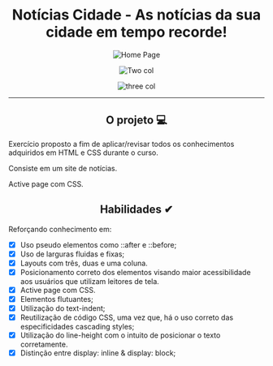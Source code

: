 <div align="center"><h1>Notícias Cidade - As notícias da sua cidade em tempo recorde!</h1>

![Home Page]()


![Two col]()


![three col]()

</div>


---

<div align="center"><h2>O projeto 💻</h2></div>

Exercício proposto a fim de aplicar/revisar todos os conhecimentos adquiridos em HTML e CSS durante o curso. <br>

Consiste em um site de notícias. <br>

Active page com CSS.

<div align="center"><h2>Habilidades ✔</h2></div>

Reforçando conhecimento em:
 - [x] Uso pseudo elementos como ::after e ::before;
 - [x] Uso de larguras fluidas e fixas;
 - [x] Layouts com três, duas e uma coluna.
 - [x] Posicionamento correto dos elementos visando maior acessibilidade aos usuários que utilizam leitores de tela.
 - [x] Active page com CSS.
 - [x] Elementos flutuantes;
 - [x] Utilização do text-indent;
 - [x] Reutilização de código CSS, uma vez que, há o uso correto das especificidades cascading styles;
 - [x] Utilização do line-height com o intuito de posicionar o texto corretamente.
 - [x] Distinção entre display: inline & display: block;